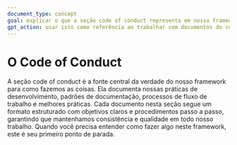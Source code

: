 ```yaml
---
document_type: concept
goal: explicar o que a seção code of conduct representa em nosso framework
gpt_action: usar isto como referência ao trabalhar com documentos do code of conduct
---
```


# O Code of Conduct

A seção code of conduct é a fonte central da verdade do nosso framework para como fazemos as coisas. Ela documenta nossas práticas de desenvolvimento, padrões de documentação, processos de fluxo de trabalho e melhores práticas. Cada documento nesta seção segue um formato estruturado com objetivos claros e procedimentos passo a passo, garantindo que mantenhamos consistência e qualidade em todo nosso trabalho. Quando você precisa entender como fazer algo neste framework, este é seu primeiro ponto de parada. 
